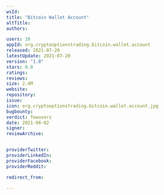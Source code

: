 ```yaml
---
wsId: 
title: "Bitcoin Wallet Account"
altTitle: 
authors:

users: 10
appId: org.cryptooptionstrading.bitcoin.wallet.account
released: 2021-07-20
latestUpdate: 2021-07-20
version: "1.0"
stars: 0.0
ratings: 
reviews: 
size: 2.4M
website: 
repository: 
issue: 
icon: org.cryptooptionstrading.bitcoin.wallet.account.jpg
bugbounty: 
verdict: fewusers
date: 2021-08-02
signer: 
reviewArchive:


providerTwitter: 
providerLinkedIn: 
providerFacebook: 
providerReddit: 

redirect_from:

---
```




